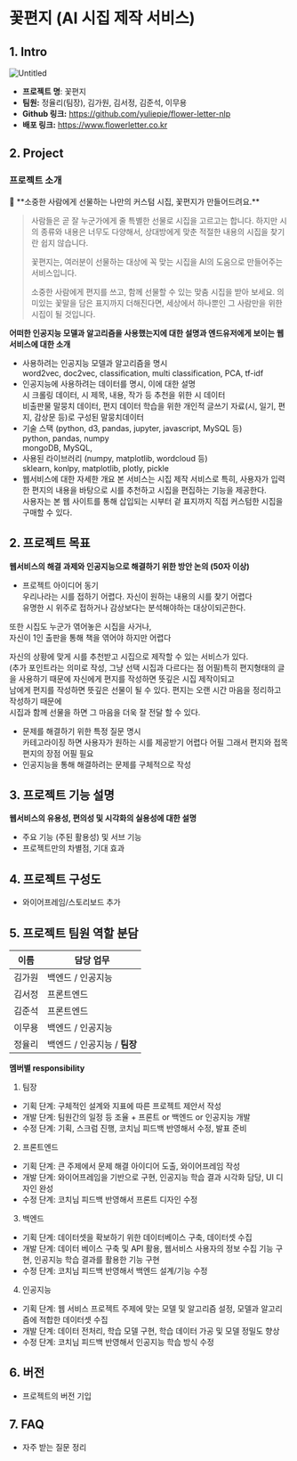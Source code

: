 # 꽃편지 (AI 시집 제작 서비스)
## 1. Intro

![Untitled](https://s3.us-west-2.amazonaws.com/secure.notion-static.com/e0e54647-9b44-4e0c-b55b-424f2521110a/Untitled.png?X-Amz-Algorithm=AWS4-HMAC-SHA256&X-Amz-Content-Sha256=UNSIGNED-PAYLOAD&X-Amz-Credential=AKIAT73L2G45EIPT3X45%2F20220203%2Fus-west-2%2Fs3%2Faws4_request&X-Amz-Date=20220203T095149Z&X-Amz-Expires=86400&X-Amz-Signature=3befc0a056f6cdce498d2861dbec66f399e783a51fd25d84cf13e3c35971e1aa&X-Amz-SignedHeaders=host&response-content-disposition=filename%20%3D%22Untitled.png%22&x-id=GetObject)

- **프로젝트 명**: 꽃편지
- **팀원:** 정율리(팀장), 김가원, 김서정, 김준석, 이무용
- **Github 링크:** https://github.com/yuliepie/flower-letter-nlp
- **배포 링크:** https://www.flowerletter.co.kr

## 2. Project

### 프로젝트 소개
<aside>
🌷 **소중한 사람에게 선물하는 나만의 커스텀 시집, 꽃편지가 만들어드려요.**

</aside>

> 사람들은 곧 잘 누군가에게 줄 특별한 선물로 시집을 고르고는 합니다. 
하지만 시의 종류와 내용은 너무도 다양해서, 상대방에게 맞춘 적절한 내용의 시집을 찾기란 쉽지 않습니다. 
>
> 꽃편지는, 여러분이 선물하는 대상에 꼭 맞는 시집을 AI의 도움으로 만들어주는 서비스입니다.
>
>소중한 사람에게 편지를 쓰고, 함께 선물할 수 있는 맞춤 시집을 받아 보세요.
의미있는 꽃말을 담은 표지까지 더해진다면, 세상에서 하나뿐인 그 사람만을 위한 시집이 될 것입니다.


**어떠한 인공지능 모델과 알고리즘을 사용했는지에 대한 설명과 엔드유저에게 보이는 웹서비스에 대한 소개**

  - 사용하려는 인공지능 모델과 알고리즘을 명시  
  word2vec, doc2vec, classification, multi classification, PCA, tf-idf  
  - 인공지능에 사용하려는 데이터를 명시, 이에 대한 설명  
  시 크롤링 데이터, 시 제목, 내용, 작가 등 추천을 위한 시 데이터  
  비출판물 말뭉치 데이터, 편지 데이터 학습을 위한 개인적 글쓰기 자료(시, 일기, 편지, 감상문 등)로 구성된 말뭉치데이터
  - 기술 스택 (python, d3, pandas, jupyter, javascript, MySQL 등)  
  python, pandas, numpy  
  mongoDB, MySQL,  
  - 사용된 라이브러리 (numpy, matplotlib, wordcloud 등)  
  sklearn, konlpy, matplotlib, plotly, pickle
  - 웹서비스에 대한 자세한 개요
  본 서비스는 시집 제작 서비스로 특히, 사용자가 입력한 편지의 내용을 바탕으로 시를 추천하고 시집을 편집하는 기능을 제공한다.  
  사용자는 본 웹 사이트를 통해 삽입되는 시부터 겉 표지까지 직접 커스텀한 시집을 구매할 수 있다.

## 2. 프로젝트 목표

**웹서비스의 해결 과제와 인공지능으로 해결하기 위한 방안 논의 (50자 이상)**
  - 프로젝트 아이디어 동기  
우리나라는 시를 접하기 어렵다. 자신이 원하는 내용의 시를 찾기 어렵다  
유명한 시 위주로 접하거나 감상보다는 분석해야하는 대상이되곤한다.  

또한 시집도 누군가 엮어놓은 시집을 사거나,  
자신이 1인 출판을 통해 책을 엮어야 하지만 어렵다  

자신의 상황에 맞게 시를 추천받고 시집으로 제작할 수 있는 서비스가 있다.  
(추가 포인트라는 의미로 작성, 그냥 선택 시집과 다르다는 점 어필)특히 편지형태의 글을 사용하기 때문에 자신에게 편지를 작성하면 뜻깊은 시집 제작이되고  
남에게 편지를 작성하면 뜻깊은 선물이 될 수 있다. 편지는 오랜 시간 마음을 정리하고 작성하기 때문에  
시집과 함께 선물을 하면 그 마음을 더욱 잘 전달 할 수 있다.  
  - 문제를 해결하기 위한 특정 질문 명시  
  카테고라이징 하면 사용자가 원하는 시를 제공받기 어렵다 어필 그래서 편지와 접목  
편지의 장점 어필 필요  
  - 인공지능을 통해 해결하려는 문제를 구체적으로 작성


## 3. 프로젝트 기능 설명

**웹서비스의 유용성, 편의성 및 시각화의 실용성에 대한 설명**
  - 주요 기능 (주된 활용성) 및 서브 기능
  - 프로젝트만의 차별점, 기대 효과

## 4. 프로젝트 구성도
  - 와이어프레임/스토리보드 추가

## 5. 프로젝트 팀원 역할 분담
| 이름 | 담당 업무 |
| ------ | ------ |
| 김가원 | 백엔드 / 인공지능 |
| 김서정 | 프론트엔드 |
| 김준석 | 프론트엔드 |
| 이무용 | 백엔드 / 인공지능 |
| 정율리 | 백엔드 / 인공지능 / **팀장** |

**멤버별 responsibility**

1. 팀장

- 기획 단계: 구체적인 설계와 지표에 따른 프로젝트 제안서 작성
- 개발 단계: 팀원간의 일정 등 조율 + 프론트 or 백엔드 or 인공지능 개발
- 수정 단계: 기획, 스크럼 진행, 코치님 피드백 반영해서 수정, 발표 준비

2. 프론트엔드

- 기획 단계: 큰 주제에서 문제 해결 아이디어 도출, 와이어프레임 작성
- 개발 단계: 와이어프레임을 기반으로 구현, 인공지능 학습 결과 시각화 담당, UI 디자인 완성
- 수정 단계: 코치님 피드백 반영해서 프론트 디자인 수정

3. 백엔드

- 기획 단계: 데이터셋을 확보하기 위한 데이터베이스 구축, 데이터셋 수집
- 개발 단계: 데이터 베이스 구축 및 API 활용, 웹서비스 사용자의 정보 수집 기능 구현, 인공지능 학습 결과를 활용한 기능 구현
- 수정 단계: 코치님 피드백 반영해서 백엔드 설계/기능 수정

4. 인공지능

- 기획 단계: 웹 서비스 프로젝트 주제에 맞는 모델 및 알고리즘 설정, 모델과 알고리즘에 적합한 데이터셋 수집
- 개발 단계: 데이터 전처리, 학습 모델 구현, 학습 데이터 가공 및 모델 정밀도 향상
- 수정 단계: 코치님 피드백 반영해서 인공지능 학습 방식 수정


## 6. 버전
  - 프로젝트의 버전 기입

## 7. FAQ
  - 자주 받는 질문 정리

